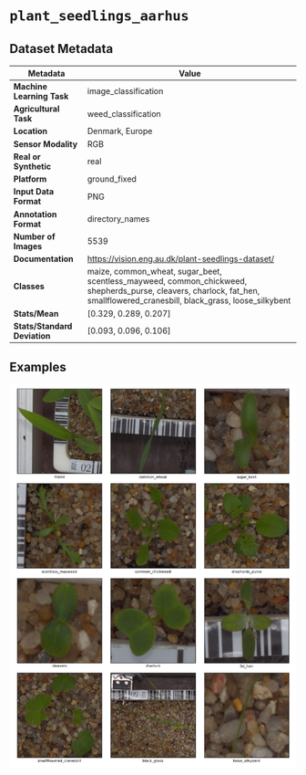 
# `plant_seedlings_aarhus`

## Dataset Metadata

| Metadata | Value |
| --- | --- |
| **Machine Learning Task** | image_classification |
| **Agricultural Task** | weed_classification |
| **Location** | Denmark, Europe |
| **Sensor Modality** | RGB |
| **Real or Synthetic** | real |
| **Platform** | ground_fixed |
| **Input Data Format** | PNG |
| **Annotation Format** | directory_names |
| **Number of Images** | 5539 |
| **Documentation** | https://vision.eng.au.dk/plant-seedlings-dataset/ |
| **Classes** | maize, common_wheat, sugar_beet, scentless_mayweed, common_chickweed, shepherds_purse, cleavers, charlock, fat_hen, smallflowered_cranesbill, black_grass, loose_silkybent |
| **Stats/Mean** | [0.329, 0.289, 0.207] |
| **Stats/Standard Deviation** | [0.093, 0.096, 0.106] |


## Examples

![Example Images for plant_seedlings_aarhus](https://github.com/Project-AgML/AgML/blob/dev/docs/sample_images/plant_seedlings_aarhus_examples.png)